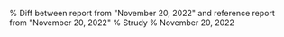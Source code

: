 % Diff between report from "November 20, 2022" and reference report from "November 20, 2022"
% Strudy
% November 20, 2022



